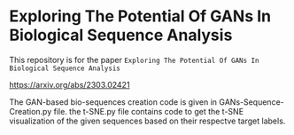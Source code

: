# Exploring The Potential Of GANs In Biological Sequence Analysis
This repository is for the paper ``Exploring The Potential Of GANs In Biological Sequence Analysis``

https://arxiv.org/abs/2303.02421

The GAN-based bio-sequences creation code is given in GANs-Sequence-Creation.py file.
the t-SNE.py file contains code to get the t-SNE visualization of the given sequences based on their respectve target labels.
